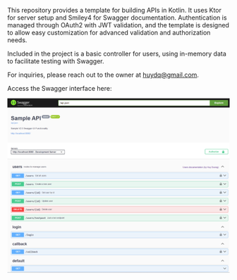 This repository provides a template for building APIs in Kotlin. It uses Ktor for server setup and Smiley4 for Swagger documentation. Authentication is managed through OAuth2 with JWT validation, and the template is designed to allow easy customization for advanced validation and authorization needs.

Included in the project is a basic controller for users, using in-memory data to facilitate testing with Swagger.

For inquiries, please reach out to the owner at huydq@gmail.com.

Access the Swagger interface here:

![alt text](swagger.png "Swagger Screen")